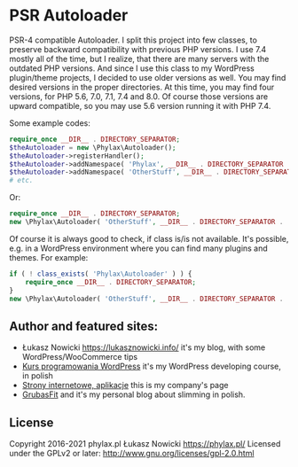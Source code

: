 # PSR Autoloader
PSR-4 compatible Autoloader.
I split this project into few classes, to preserve backward compatibility with previous PHP versions. I use 7.4 mostly all of the time, but I realize, that there are many servers with the outdated PHP versions. And since I use this class to my WordPress plugin/theme projects, I decided to use older versions as well.
You may find desired versions in the proper directories. At this time, you may find four versions, for PHP 5.6, 7.0, 7.1, 7.4 and 8.0. Of course those versions are upward compatible, so you may use 5.6 version running it with PHP 7.4.

Some example codes:
```php
require_once __DIR__ . DIRECTORY_SEPARATOR;
$theAutoloader = new \Phylax\Autoloader();
$theAutoloader->registerHandler();
$theAutoloader->addNamespace( 'Phylax', __DIR__ . DIRECTORY_SEPARATOR . 'Vendors' . DIRECTORY_SEPARATOR . 'Phylax' );
$theAutoloader->addNamespace( 'OtherStuff', __DIR__ . DIRECTORY_SEPARATOR . 'Vendors' . DIRECTORY_SEPARATOR . 'OtherStuff' );
# etc.
```
Or:
```php
require_once __DIR__ . DIRECTORY_SEPARATOR;
new \Phylax\Autoloader( 'OtherStuff', __DIR__ . DIRECTORY_SEPARATOR . 'Vendors' . DIRECTORY_SEPARATOR . 'OtherStuff' );
```

Of course it is always good to check, if class is/is not available. It's possible, e.g. in a WordPress environment where you can find many plugins and themes.
For example:

```php
if ( ! class_exists( 'Phylax\Autoloader' ) ) {
	require_once __DIR__ . DIRECTORY_SEPARATOR;
}
new \Phylax\Autoloader( 'OtherStuff', __DIR__ . DIRECTORY_SEPARATOR . 'Vendors' . DIRECTORY_SEPARATOR . 'OtherStuff' );
```

## Author and featured sites:
* Łukasz Nowicki <https://lukasznowicki.info/> it's my blog, with some WordPress/WooCommerce tips
* [Kurs programowania WordPress](https://wpkurs.pl/) it's my WordPress developing course, in polish
* [Strony internetowe, aplikacje](https://phylax.pl/) this is my company's page
* [GrubasFit](https://grubasfit.pl/) and it's my personal blog about slimming in polish.

## License
Copyright 2016-2021 phylax.pl Łukasz Nowicki <https://phylax.pl/>
Licensed under the GPLv2 or later: <http://www.gnu.org/licenses/gpl-2.0.html>